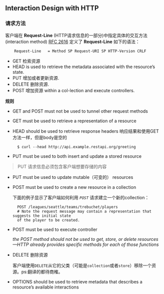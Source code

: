 ## Interaction Design with HTTP

### 请求方法

客户端在 **Request-Line** (HTTP请求信息的一部分)中指定具体的交互方法(interaction method) [RFC 2616](http://www.rfc-editor.org/rfc/rfc2616.txt) 定义了 **Request-Line** 如下的语法：

		Request-Line   = Method SP Request-URI SP HTTP-Version CRLF

+ GET 检索资源
+ HEAD is used to retrieve the metadata associated with the resource’s state.
+ PUT 增加或者更新资源.
+ DELETE 删除资源.
+ POST 增加资源 within a col-lection and execute controllers.

**规则**

+ GET and POST must not be used to tunnel other request methods

+ GET must be used to retrieve a representation of a resource

+ HEAD should be used to retrieve response headers
响应结果和使用GET方法一样，但是body是空的

		$ curl --head http://api.example.restapi.org/greeting

+ PUT must be used to both insert and update a stored resource
> PUT 请求信息必须包含客户端想要存储的内容

+ PUT must be used to update mutable（可变的） resources

+ POST must be used to create a new resource in a collection

	下面的例子显示了客户端如何利用 *`POST`* 请求建立一个新的collection：

		POST /leagues/seattle/teams/trebuchet/players
		# Note the request message may contain a representation that suggests the initial state 
		of the player to be created.

+ POST must be used to execute controller
	
	_the POST method should not be used to get, store, or delete resources
	—HTTP already provides specific methods for each of those functions_

+ DELETE 删除资源

	客户端使用`DELETE`从它的父类（可能是`collection`或者`store`）移除一个资源。ps:翻译的都待商榷。

+ OPTIONS should be used to retrieve metadata that describes a resource’s available interactions
	
